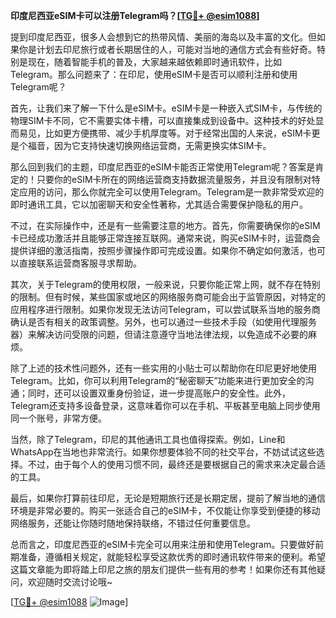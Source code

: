 **印度尼西亚eSIM卡可以注册Telegram吗？[[TG💪+ @esim1088](https://t.me/s/esim1088)]**

提到印度尼西亚，很多人会想到它的热带风情、美丽的海岛以及丰富的文化。但如果你是计划去印尼旅行或者长期居住的人，可能对当地的通信方式会有些好奇。特别是现在，随着智能手机的普及，大家越来越依赖即时通讯软件，比如Telegram。那么问题来了：在印尼，使用eSIM卡是否可以顺利注册和使用Telegram呢？

首先，让我们来了解一下什么是eSIM卡。eSIM卡是一种嵌入式SIM卡，与传统的物理SIM卡不同，它不需要实体卡槽，可以直接集成到设备中。这种技术的好处显而易见，比如更方便携带、减少手机厚度等。对于经常出国的人来说，eSIM卡更是个福音，因为它支持快速切换网络运营商，无需更换实体SIM卡。

那么回到我们的主题，印度尼西亚的eSIM卡能否正常使用Telegram呢？答案是肯定的！只要你的eSIM卡所在的网络运营商支持数据流量服务，并且没有限制对特定应用的访问，那么你就完全可以使用Telegram。Telegram是一款非常受欢迎的即时通讯工具，它以加密聊天和安全性著称，尤其适合需要保护隐私的用户。

不过，在实际操作中，还是有一些需要注意的地方。首先，你需要确保你的eSIM卡已经成功激活并且能够正常连接互联网。通常来说，购买eSIM卡时，运营商会提供详细的激活指南，按照步骤操作即可完成设置。如果你不确定如何激活，也可以直接联系运营商客服寻求帮助。

其次，关于Telegram的使用权限，一般来说，只要你能正常上网，就不存在特别的限制。但有时候，某些国家或地区的网络服务商可能会出于监管原因，对特定的应用程序进行限制。如果你发现无法访问Telegram，可以尝试联系当地的服务商确认是否有相关的政策调整。另外，也可以通过一些技术手段（如使用代理服务器）来解决访问受限的问题，但请注意遵守当地法律法规，以免造成不必要的麻烦。

除了上述的技术性问题外，还有一些实用的小贴士可以帮助你在印尼更好地使用Telegram。比如，你可以利用Telegram的“秘密聊天”功能来进行更加安全的沟通；同时，还可以设置双重身份验证，进一步提高账户的安全性。此外，Telegram还支持多设备登录，这意味着你可以在手机、平板甚至电脑上同步使用同一个账号，非常方便。

当然，除了Telegram，印尼的其他通讯工具也值得探索。例如，Line和WhatsApp在当地也非常流行。如果你想要体验不同的社交平台，不妨试试这些选择。不过，由于每个人的使用习惯不同，最终还是要根据自己的需求来决定最合适的工具。

最后，如果你打算前往印尼，无论是短期旅行还是长期定居，提前了解当地的通信环境是非常必要的。购买一张适合自己的eSIM卡，不仅能让你享受到便捷的移动网络服务，还能让你随时随地保持联络，不错过任何重要信息。

总而言之，印度尼西亚的eSIM卡完全可以用来注册和使用Telegram。只要做好前期准备，遵循相关规定，就能轻松享受这款优秀的即时通讯软件带来的便利。希望这篇文章能为即将踏上印尼之旅的朋友们提供一些有用的参考！如果你还有其他疑问，欢迎随时交流讨论哦~

[[TG💪+ @esim1088](https://t.me/s/esim1088) ![Image](https://i.postimg.cc/4NQfJmqS/Snipaste-2025-05-13-00-14-12.png)]